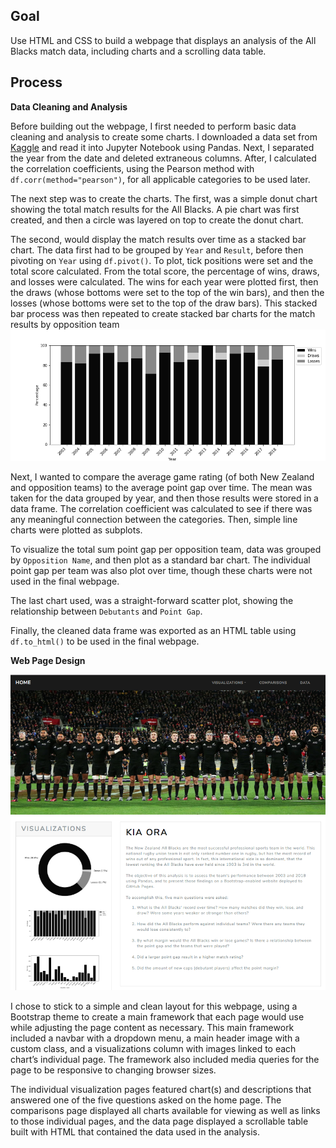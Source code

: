 ## Goal

Use HTML and CSS to build a webpage that displays an analysis of the All Blacks match data, including charts and a scrolling data table. 

## Process

**Data Cleaning and Analysis**

Before building out the webpage, I first needed to perform basic data cleaning and analysis to create some charts. I downloaded a data set from [Kaggle]( https://www.kaggle.com/harryarthur/all-black-match-data20032018) and read it into Jupyter Notebook using Pandas. Next, I separated the year from the date and deleted extraneous columns. After, I calculated the correlation coefficients, using the Pearson method with `df.corr(method="pearson")`, for all applicable categories to be used later. 

The next step was to create the charts. The first, was a simple donut chart showing the total match results for the All Blacks. A pie chart was first created, and then a circle was layered on top to create the donut chart. 

The second, would display the match results over time as a stacked bar chart. The data first had to  be grouped by `Year` and `Result`, before then pivoting on `Year` using `df.pivot()`. To plot, tick positions were set and the total score calculated. From the total score, the percentage of wins, draws, and losses were calculated. The wins for each year were plotted first, then the draws (whose bottoms were set to the top of the win bars), and then the losses (whose bottoms were set to the top of the draw bars). This stacked bar process was then repeated to create stacked bar charts for the match results by opposition team
![results-stacked](https://github.com/lorijta92/web-design-all-blacks/blob/master/Images/results-over-time-stacked.png?raw=true)

Next, I wanted to compare the average game rating (of both New Zealand and opposition teams) to the average point gap over time. The mean was taken for the data grouped by year, and then those results were stored in a data frame. The correlation coefficient was calculated to see if there was any meaningful connection between the categories. Then, simple line charts were plotted as subplots. 

To visualize the total sum point gap per opposition team, data was grouped by `Opposition Name`, and then plot as a standard bar chart. The individual point gap per team was also plot over time, though these charts were not used in the final webpage.

The last chart used, was a straight-forward scatter plot, showing the relationship between `Debutants` and `Point Gap`. 

Finally, the cleaned data frame was exported as an HTML table using `df.to_html()` to be used in the final webpage. 

**Web Page Design**

![landing-page](https://github.com/lorijta92/web-design-all-blacks/blob/master/Images/Assets/landingpage.png?raw=true)

I chose to stick to a simple and clean layout for this webpage, using a Bootstrap theme to create a main framework that each page would use while adjusting the page content as necessary. This main framework included a navbar with a dropdown menu, a main header image with a custom class, and a visualizations column with images linked to each chart’s individual page. The framework also included media queries for the page to be responsive to changing browser sizes. 

The individual visualization pages featured chart(s) and descriptions that answered one of the five questions asked on the home page. The comparisons page displayed all charts available for viewing as well as links to those individual pages, and the data page displayed a scrollable table built with HTML that contained the data used in the analysis. 
